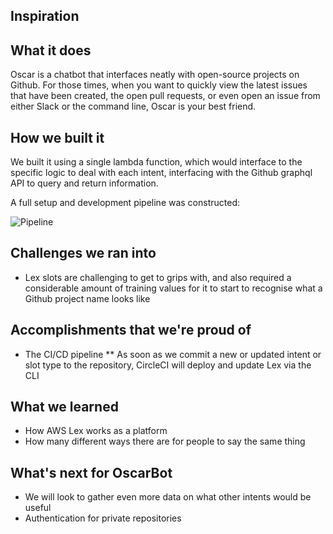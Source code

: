 ## Inspiration


## What it does
Oscar is a chatbot that interfaces neatly with open-source projects on Github. For those times, when you want to quickly view the latest issues that have been created, the open pull requests, or even open an issue from either Slack or the command line, Oscar is your best friend.

## How we built it
We built it using a single lambda function, which would interface to the specific logic to deal with each intent, interfacing with the Github graphql API to query and return information.

A full setup and development pipeline was constructed:

![Pipeline](https://raw.githubusercontent.com/mindmelting/lex-oscarbot/master/docs/setup-and-develop-commands.png)

## Challenges we ran into
* Lex slots are challenging to get to grips with, and also required a considerable amount of training values for it to start to recognise what a Github project name looks like

## Accomplishments that we're proud of
* The CI/CD pipeline
** As soon as we commit a new or updated intent or slot type to the repository, CircleCI will deploy and update Lex via the CLI

## What we learned
* How AWS Lex works as a platform
* How many different ways there are for people to say the same thing

## What's next for OscarBot
* We will look to gather even more data on what other intents would be useful
* Authentication for private repositories